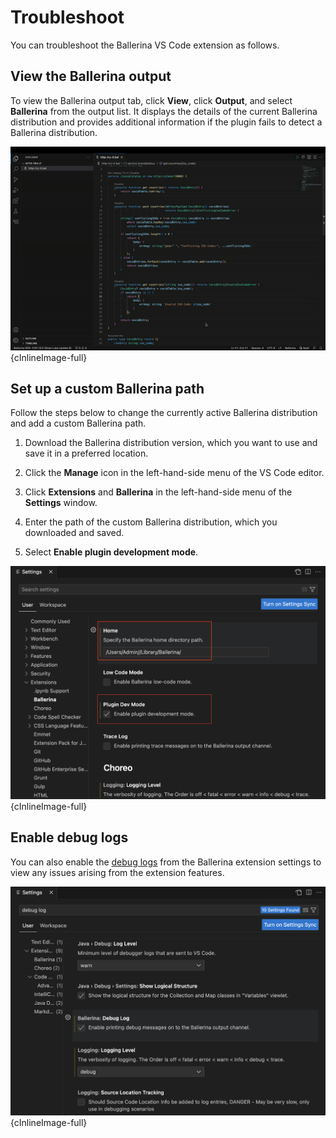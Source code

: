# Troubleshoot

You can troubleshoot the Ballerina VS Code extension as follows.

## View the Ballerina output

To view the Ballerina output tab, click **View**, click **Output**, and select **Ballerina** from the output list. It displays the details of the current Ballerina distribution and provides additional information if the plugin fails to detect a Ballerina distribution.

![View Ballerina output](./img/troubleshoot/view-ballerina-output.gif){cInlineImage-full}

## Set up a custom Ballerina path

Follow the steps below to change the currently active Ballerina distribution and add a custom Ballerina path.

1. Download the Ballerina distribution version, which you want to use and save it in a preferred location.

2. Click the **Manage** icon in the left-hand-side menu of the VS Code editor.

3. Click **Extensions** and **Ballerina** in the left-hand-side menu of the **Settings** window.

4. Enter the path of the custom Ballerina distribution, which you downloaded and saved.

5. Select **Enable plugin development mode**.

![Set custom Ballerina path](./img/troubleshoot/set-custom-ballerina-path.png){cInlineImage-full}

## Enable debug logs

You can also enable the [debug logs](https://wso2.com/ballerina/vscode/docs/configure-the-extension/#advanced-configurations) from the Ballerina extension settings to view any issues arising from the extension features.

![Enable debug logs](./img/troubleshoot/enable-debug-log.png){cInlineImage-full}
